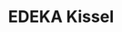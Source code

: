 ---
title: "EDEKA Kissel"
url: /landau-in-der-pfalz/edeka-kissel-godramsteiner-hauptstrasse/
shop: Supermarkt
---